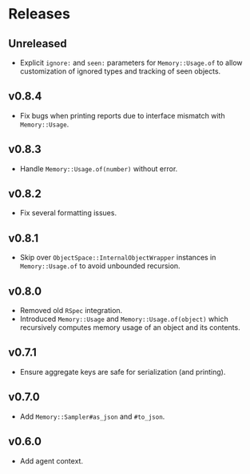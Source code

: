# Releases

## Unreleased

  - Explicit `ignore:` and `seen:` parameters for `Memory::Usage.of` to allow customization of ignored types and tracking of seen objects.

## v0.8.4

  - Fix bugs when printing reports due to interface mismatch with `Memory::Usage`.

## v0.8.3

  - Handle `Memory::Usage.of(number)` without error.

## v0.8.2

  - Fix several formatting issues.

## v0.8.1

  - Skip over `ObjectSpace::InternalObjectWrapper` instances in `Memory::Usage.of` to avoid unbounded recursion.

## v0.8.0

  - Removed old `RSpec` integration.
  - Introduced `Memory::Usage` and `Memory::Usage.of(object)` which recursively computes memory usage of an object and its contents.

## v0.7.1

  - Ensure aggregate keys are safe for serialization (and printing).

## v0.7.0

  - Add `Memory::Sampler#as_json` and `#to_json`.

## v0.6.0

  - Add agent context.
